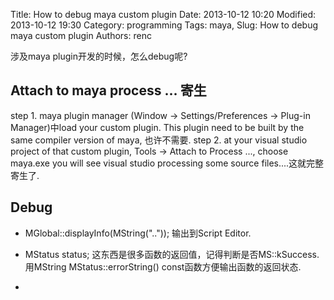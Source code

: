 Title: How to debug maya custom plugin 
Date: 2013-10-12 10:20
Modified: 2013-10-12 19:30
Category: programming
Tags: maya, 
Slug: How to debug maya custom plugin 
Authors: renc 

涉及maya plugin开发的时候，怎么debug呢? 

Attach to maya process ... 寄生 
----  
step 1. maya plugin manager (Window -> Settings/Preferences -> Plug-in Manager)中load your custom plugin. This plugin need to be built by the same compiler version of maya, 也许不需要. 
step 2. at your visual studio project of that custom plugin, Tools -> Attach to Process ..., choose maya.exe you will see visual studio processing some source files....这就完整寄生了. 

Debug  
----  
+ MGlobal::displayInfo(MString("..")); 输出到Script Editor. 

+ MStatus status; 这东西是很多函数的返回值，记得判断是否MS::kSuccess. 用MString MStatus::errorString() const函数方便输出函数的返回状态. 

+ 